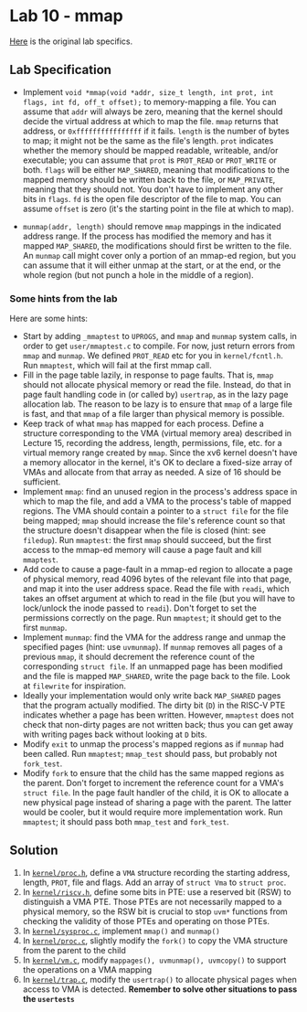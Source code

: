 # Lab 10 - mmap

[Here](https://pdos.csail.mit.edu/6.S081/2021/labs/mmap.html) is the original lab specifics.

## Lab Specification

- Implement `void *mmap(void *addr, size_t length, int prot, int flags, int fd, off_t offset);` to memory-mapping a file. You can assume that `addr` will always be zero, meaning that the kernel should decide the virtual address at which to map the file. `mmap` returns that address, or `0xffffffffffffffff` if it fails. `length` is the number of bytes to map; it might not be the same as the file's length. `prot` indicates whether the memory should be mapped readable, writeable, and/or executable; you can assume that `prot` is `PROT_READ` or `PROT_WRITE` or both. `flags` will be either `MAP_SHARED`, meaning that modifications to the mapped memory should be written back to the file, or `MAP_PRIVATE`, meaning that they should not. You don't have to implement any other bits in `flags`. `fd` is the open file descriptor of the file to map. You can assume `offset` is zero (it's the starting point in the file at which to map).

- `munmap(addr, length)` should remove `mmap` mappings in the indicated address range. If the process has modified the memory and has it mapped `MAP_SHARED`, the modifications should first be written to the file. An `munmap` call might cover only a portion of an mmap-ed region, but you can assume that it will either unmap at the start, or at the end, or the whole region (but not punch a hole in the middle of a region).

### Some hints from the lab

Here are some hints:

- Start by adding `_mmaptest` to `UPROGS`, and `mmap` and `munmap` system calls, in order to get `user/mmaptest.c` to compile. For now, just return errors from `mmap` and `munmap`. We defined `PROT_READ` etc for you in `kernel/fcntl.h`. Run `mmaptest`, which will fail at the first mmap call.
- Fill in the page table lazily, in response to page faults. That is, `mmap` should not allocate physical memory or read the file. Instead, do that in page fault handling code in (or called by) `usertrap`, as in the lazy page allocation lab. The reason to be lazy is to ensure that `mmap` of a large file is fast, and that `mmap` of a file larger than physical memory is possible.
- Keep track of what `mmap` has mapped for each process. Define a structure corresponding to the VMA (virtual memory area) described in Lecture 15, recording the address, length, permissions, file, etc. for a virtual memory range created by `mmap`. Since the xv6 kernel doesn't have a memory allocator in the kernel, it's OK to declare a fixed-size array of VMAs and allocate from that array as needed. A size of 16 should be sufficient.
- Implement `mmap`: find an unused region in the process's address space in which to map the file, and add a VMA to the process's table of mapped regions. The VMA should contain a pointer to a `struct file` for the file being mapped; `mmap` should increase the file's reference count so that the structure doesn't disappear when the file is closed (hint: see `filedup`). Run `mmaptest`: the first `mmap` should succeed, but the first access to the mmap-ed memory will cause a page fault and kill `mmaptest`.
- Add code to cause a page-fault in a mmap-ed region to allocate a page of physical memory, read 4096 bytes of the relevant file into that page, and map it into the user address space. Read the file with `readi`, which takes an offset argument at which to read in the file (but you will have to lock/unlock the inode passed to `readi`). Don't forget to set the permissions correctly on the page. Run `mmaptest`; it should get to the first `munmap`.
- Implement `munmap`: find the VMA for the address range and unmap the specified pages (hint: use `uvmunmap`). If `munmap` removes all pages of a previous `mmap`, it should decrement the reference count of the corresponding `struct file`. If an unmapped page has been modified and the file is mapped `MAP_SHARED`, write the page back to the file. Look at `filewrite` for inspiration.
- Ideally your implementation would only write back `MAP_SHARED` pages that the program actually modified. The dirty bit (`D`) in the RISC-V PTE indicates whether a page has been written. However, `mmaptest` does not check that non-dirty pages are not written back; thus you can get away with writing pages back without looking at `D` bits.
- Modify `exit` to unmap the process's mapped regions as if `munmap` had been called. Run `mmaptest`; `mmap_test` should pass, but probably not `fork_test`.
- Modify `fork` to ensure that the child has the same mapped regions as the parent. Don't forget to increment the reference count for a VMA's `struct file`. In the page fault handler of the child, it is OK to allocate a new physical page instead of sharing a page with the parent. The latter would be cooler, but it would require more implementation work. Run `mmaptest`; it should pass both `mmap_test` and `fork_test`.

## Solution

1. In [`kernel/proc.h`](kernel/proc.h), define a `VMA` structure recording the starting address, length, `PROT`, file and flags. Add an array of `struct Vma` to `struct proc`.
2. In [`kernel/riscv.h`](kernel/riscv.h), define some bits in PTE: use a reserved bit (RSW) to distinguish a VMA PTE. Those PTEs are not necessarily mapped to a physical memory, so the RSW bit is crucial to stop `uvm*` functions from checking the validity of those PTEs and operating on those PTEs.
3. In [`kernel/sysproc.c`](kernel/sysproc.c), implement `mmap()` and `munmap()`
4. In [`kernel/proc.c`](kernel/proc.c), slightly modify the `fork()` to copy the VMA structure from the parent to the child
5. In [`kernel/vm.c`](kernel/vm.c), modify `mappages(), uvmunmap(), uvmcopy()` to support the operations on a VMA mapping
6. In [`kernel/trap.c`](kernel/trap.c), modify the `usertrap()` to allocate physical pages when access to VMA is detected. **Remember to solve other situations to pass the `usertests`**
